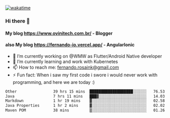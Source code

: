 [![wakatime](https://wakatime.com/badge/user/d5892087-17e6-46ab-8384-91a71a9b88d8.svg)](https://wakatime.com/@d5892087-17e6-46ab-8384-91a71a9b88d8)
### Hi there 👋

#### My blog https://www.ovinitech.com.br/ - Blogger
#### also My blog https://fernando-io.vercel.app/ - AngularIonic

- 🔭 I’m currently working on @WMW as Flutter/Android Native developer
- 🌱 I’m currently learning and work with Kubernetes
- 📫 How to reach me: fernando.rosaink@gmail.com 
- ⚡ Fun fact: When i saw my first code i swore i would never work with programming, and here we are today :)

<!--START_SECTION:waka-->

```txt
Other                39 hrs 15 mins  ███████████████████░░░░░░   76.53 %
Java                 7 hrs 11 mins   ███▓░░░░░░░░░░░░░░░░░░░░░   14.03 %
Markdown             1 hr 19 mins    ▓░░░░░░░░░░░░░░░░░░░░░░░░   02.58 %
Java Properties      1 hr 2 mins     ▓░░░░░░░░░░░░░░░░░░░░░░░░   02.02 %
Maven POM            38 mins         ▒░░░░░░░░░░░░░░░░░░░░░░░░   01.26 %
```

<!--END_SECTION:waka-->

